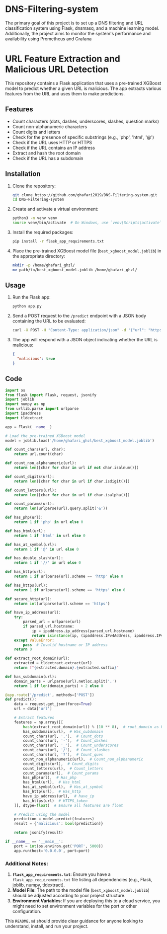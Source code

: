 # DNS-Filtering-system
The primary goal of this project is to set up a DNS filtering and URL classification system using Flask, dnsmasq, and a machine learning model. Additionally, the project aims to monitor the system's performance and availability using Prometheus and Grafana

# URL Feature Extraction and Malicious URL Detection

This repository contains a Flask application that uses a pre-trained XGBoost model to predict whether a given URL is malicious. The app extracts various features from the URL and uses them to make predictions.

## Features

- Count characters (dots, dashes, underscores, slashes, question marks)
- Count non-alphanumeric characters
- Count digits and letters
- Check for the presence of specific substrings (e.g., 'php', 'html', '@')
- Check if the URL uses HTTP or HTTPS
- Check if the URL contains an IP address
- Extract and hash the root domain
- Check if the URL has a subdomain

## Installation

1. Clone the repository:
    ```sh
    git clone https://github.com/ghafari2019/DNS-Filtering-system.git
    cd DNS-Filtering-system

    ```

2. Create and activate a virtual environment:
    ```sh
    python3 -m venv venv
    source venv/bin/activate  # On Windows, use `venv\Scripts\activate`
    ```

3. Install the required packages:
    ```sh
    pip install -r flask_app_requirements.txt
    ```

4. Place the pre-trained XGBoost model file (`best_xgboost_model.joblib`) in the appropriate directory:
    ```sh
    mkdir -p /home/ghafari_ghzl/
    mv path/to/best_xgboost_model.joblib /home/ghafari_ghzl/
    ```

## Usage

1. Run the Flask app:
    ```sh
    python app.py
    ```

2. Send a POST request to the `/predict` endpoint with a JSON body containing the URL to be evaluated:
    ```sh
    curl -X POST -H "Content-Type: application/json" -d '{"url": "http://example.com"}' http://localhost:5000/predict
    ```

3. The app will respond with a JSON object indicating whether the URL is malicious:
    ```json
    {
      "malicious": true
    }
    ```

## Code

```python
import os
from flask import Flask, request, jsonify
import joblib
import numpy as np
from urllib.parse import urlparse
import ipaddress
import tldextract

app = Flask(__name__)

# Load the pre-trained XGBoost model
model = joblib.load('/home/ghafari_ghzl/best_xgboost_model.joblib')

def count_chars(url, char):
    return url.count(char)

def count_non_alphanumeric(url):
    return len([char for char in url if not char.isalnum()])

def count_digits(url):
    return len([char for char in url if char.isdigit()])

def count_letters(url):
    return len([char for char in url if char.isalpha()])

def count_params(url):
    return len(urlparse(url).query.split('&'))

def has_php(url):
    return 1 if 'php' in url else 0

def has_html(url):
    return 1 if 'html' in url else 0

def has_at_symbol(url):
    return 1 if '@' in url else 0

def has_double_slash(url):
    return 1 if '//' in url else 0

def has_http(url):
    return 1 if urlparse(url).scheme == 'http' else 0

def has_https(url):
    return 1 if urlparse(url).scheme == 'https' else 0

def secure_http(url):
    return int(urlparse(url).scheme == 'https')

def have_ip_address(url):
    try:
        parsed_url = urlparse(url)
        if parsed_url.hostname:
            ip = ipaddress.ip_address(parsed_url.hostname)
            return isinstance(ip, (ipaddress.IPv4Address, ipaddress.IPv6Address))
    except ValueError:
        pass  # Invalid hostname or IP address
    return 0

def extract_root_domain(url):
    extracted = tldextract.extract(url)
    return f"{extracted.domain}.{extracted.suffix}"

def has_subdomain(url):
    domain_parts = urlparse(url).netloc.split('.')
    return 1 if len(domain_parts) > 2 else 0

@app.route('/predict', methods=['POST'])
def predict():
    data = request.get_json(force=True)
    url = data['url']

    # Extract features
    features = np.array([[
        hash(extract_root_domain(url)) % (10 ** 8),  # root_domain as hashed integer
        has_subdomain(url),  # Has_subdomain
        count_chars(url, '.'),  # Count_dots
        count_chars(url, '-'),  # Count_dashes
        count_chars(url, '_'),  # Count_underscores
        count_chars(url, '/'),  # Count_slashes
        count_chars(url, '?'),  # Count_ques
        count_non_alphanumeric(url),  # Count_non_alphanumeric
        count_digits(url),  # Count_digits
        count_letters(url),  # Count_letters
        count_params(url),  # Count_params
        has_php(url),  # Has_php
        has_html(url),  # Has_html
        has_at_symbol(url),  # Has_at_symbol
        has_http(url),  # Has_http
        have_ip_address(url),  # have_ip
        has_https(url)  # HTTPS_token
    ]], dtype=float)  # Ensure all features are float

    # Predict using the model
    prediction = model.predict(features)
    result = {'malicious': bool(prediction)}

    return jsonify(result)

if __name__ == '__main__':
    port = int(os.environ.get('PORT', 5000))
    app.run(host='0.0.0.0', port=port)
```




### Additional Notes:
1. **`flask_app_requirements.txt`**: Ensure you have a `flask_app_requirements.txt` file listing all dependencies (e.g., Flask, joblib, numpy, tldextract).
2. **Model File**: The path to the model file (`best_xgboost_model.joblib`) should be adjusted according to your project structure.
3. **Environment Variables**: If you are deploying this to a cloud service, you might need to set environment variables for the port or other configuration.

This `README.md` should provide clear guidance for anyone looking to understand, install, and run your project.

